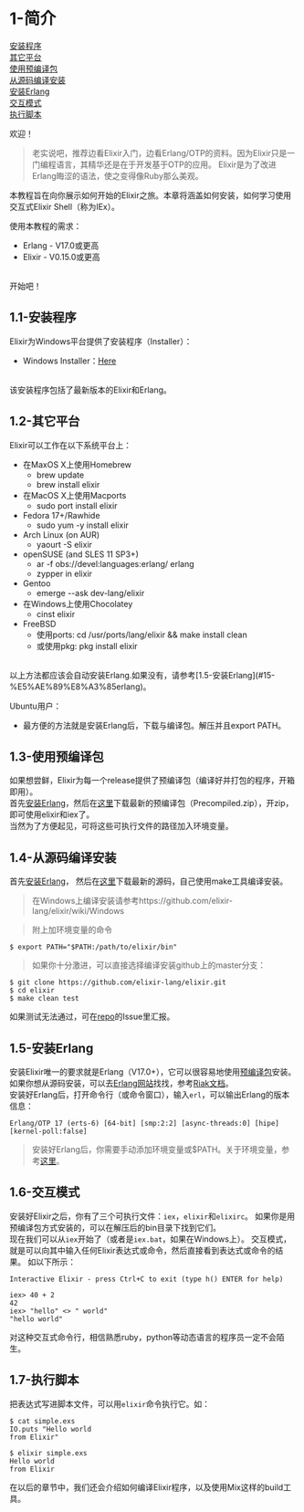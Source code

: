 1-简介
======
[安装程序](#11-%E5%AE%89%E8%A3%85%E7%A8%8B%E5%BA%8F) <br/>
[其它平台](#12-%E5%85%B6%E5%AE%83%E5%B9%B3%E5%8F%B0) <br/>
[使用预编译包](#13-%E4%BD%BF%E7%94%A8%E9%A2%84%E7%BC%96%E8%AF%91%E5%8C%85) <br/>
[从源码编译安装](#14-%E4%BB%8E%E6%BA%90%E7%A0%81%E7%BC%96%E8%AF%91%E5%AE%89%E8%A3%85) <br/>
[安装Erlang](#15-%E5%AE%89%E8%A3%85erlang) <br/>
[交互模式](#16-%E4%BA%A4%E4%BA%92%E6%A8%A1%E5%BC%8F) <br/>
[执行脚本](#17-%E6%89%A7%E8%A1%8C%E8%84%9A%E6%9C%AC) <br/>

欢迎！
>老实说吧，推荐边看Elixir入门，边看Erlang/OTP的资料。因为Elixir只是一门编程语言，其精华还是在于开发基于OTP的应用。
Elixir是为了改进Erlang晦涩的语法，使之变得像Ruby那么美观。

本教程旨在向你展示如何开始的Elixir之旅。本章将涵盖如何安装，如何学习使用交互式Elixir Shell（称为IEx）。

使用本教程的需求：
  - Erlang - V17.0或更高
  - Elixir - V0.15.0或更高
<br/>
开始吧！

## 1.1-安装程序
Elixir为Windows平台提供了安装程序（Installer）：
  - Windows Installer：[Here](http://s3.hex.pm/elixir-websetup.exe) 
<br/>
该安装程序包括了最新版本的Elixir和Erlang。

## 1.2-其它平台
Elixir可以工作在以下系统平台上：
  - 在MaxOS X上使用Homebrew
    - brew update
    - brew install elixir
  - 在MacOS X上使用Macports
    - sudo port install elixir
  - Fedora 17+/Rawhide
    - sudo yum -y install elixir
  - Arch Linux (on AUR)
    - yaourt -S elixir
  - openSUSE (and SLES 11 SP3+)
    - ar -f obs://devel:languages:erlang/ erlang
    - zypper in elixir
  - Gentoo
    - emerge --ask dev-lang/elixir
  - 在Windows上使用Chocolatey
    - cinst elixir
  - FreeBSD
    - 使用ports: cd /usr/ports/lang/elixir && make install clean
    - 或使用pkg: pkg install elixir
<br/>
以上方法都应该会自动安装Erlang.如果没有，请参考[1.5-安装Erlang](#15-%E5%AE%89%E8%A3%85erlang)。<br/>

Ubuntu用户：
  - 最方便的方法就是安装Erlang后，下载与编译包。解压并且export PATH。

## 1.3-使用预编译包
如果想尝鲜，Elixir为每一个release提供了预编译包（编译好并打包的程序，开箱即用）。<br/>
首先[安装Erlang](http://elixir-lang.org/getting_started/1.html#1.5-installing-erlang)，然后在[这里](https://github.com/elixir-lang/elixir/releases/)下载最新的预编译包（Precompiled.zip），开zip，即可使用elixir和iex了。<br/>
当然为了方便起见，可将这些可执行文件的路径加入环境变量。

## 1.4-从源码编译安装
首先[安装Erlang](http://elixir-lang.org/getting_started/1.html#1.5-installing-erlang)，
然后在[这里](https://github.com/elixir-lang/elixir/releases/)下载最新的源码，自己使用make工具编译安装。

>在Windows上编译安装请参考https://github.com/elixir-lang/elixir/wiki/Windows

>附上加环境变量的命令
```
$ export PATH="$PATH:/path/to/elixir/bin"
```

>如果你十分激进，可以直接选择编译安装github上的master分支：
```
$ git clone https://github.com/elixir-lang/elixir.git
$ cd elixir
$ make clean test
```
如果测试无法通过，可在[repo](https://github.com/elixir-lang/elixir)的Issue里汇报。

## 1.5-安装Erlang
安装Elixir唯一的要求就是Erlang（V17.0+），它可以很容易地使用[预编译包](https://www.erlang-solutions.com/downloads/download-erlang-otp)安装。
如果你想从源码安装，可以去[Erlang网站](http://www.erlang.org/download.html)找找，参考[Riak文档](http://docs.basho.com/riak/1.3.0/tutorials/installation/Installing-Erlang/)。<br/>
安装好Erlang后，打开命令行（或命令窗口），输入```erl```，可以输出Erlang的版本信息：
```
Erlang/OTP 17 (erts-6) [64-bit] [smp:2:2] [async-threads:0] [hipe] [kernel-poll:false]
```
>安装好Erlang后，你需要手动添加环境变量或$PATH。关于环境变量，参考[这里](http://en.wikipedia.org/wiki/Environment_variable)。


## 1.6-交互模式
安装好Elixir之后，你有了三个可执行文件：```iex```，```elixir```和```elixirc```。
如果你是用预编译包方式安装的，可以在解压后的bin目录下找到它们。  <br/>
现在我们可以从```iex```开始了（或者是```iex.bat```，如果在Windows上）。
交互模式，就是可以向其中输入任何Elixir表达式或命令，然后直接看到表达式或命令的结果。
如以下所示：
```
Interactive Elixir - press Ctrl+C to exit (type h() ENTER for help)

iex> 40 + 2
42
iex> "hello" <> " world"
"hello world"
```
对这种交互式命令行，相信熟悉ruby，python等动态语言的程序员一定不会陌生。

## 1.7-执行脚本
把表达式写进脚本文件，可以用```elixir```命令执行它。如：
```
$ cat simple.exs
IO.puts "Hello world
from Elixir"

$ elixir simple.exs
Hello world
from Elixir
```

在以后的章节中，我们还会介绍如何编译Elixir程序，以及使用Mix这样的build工具。
